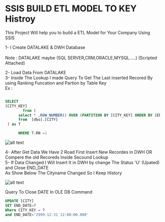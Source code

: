 # SSIS BUILD ETL MODEL TO KEY Histroy
This Project Will help you to build a ETL Model for Your Company Using SSIS 

1- I Create DATALAKE & DWH Database <br />  
Note : DATALAKE maybe (SQL SERVER,CRM,ORACLE,MYSQL.....) (Scripted Attached) <br />
 
 
2- Load Data From DATALAKE <br />
3- Inside The Lookup I made Query To Get The Last inserted Recored By using Ranking Funcation and Partion by Table Key  <br />
Ex :

``` sql

SELECT  
[CITY_KEY]
        from (
	  select * ,ROW_NUMBER() OVER (PARTITION BY [CITY_KEY] ORDER BY [END_DATE] DESC ) AS RN
	  from  [dbo].[CITY]
 ) as T 

	  WHERE T.RN =1
```

![alt text](https://github.com/abdallahkotb5566/Build-ETL-Model-For-DWH-SCD-/blob/main/ETL%20Model%20Iniatil%20Load%20and%20increm..PNG)

4- After Get Data We Have 2 Road First Insert New Recordes in DWH OR Compere the old Recoreds Inside Secound Lookup <br />
5- If Data Changed I Will Insert It in DWH by change The Status 'U' (Upated) and Close END_DATE  <br />
As Show Below The Cityname Changed So I Keep History


![alt text](https://github.com/abdallahkotb5566/Build-ETL-Model-For-DWH-SCD-/blob/main/UpdatedCase.PNG)

Query To Close DATE In OLE DB Command
``` sql
UPDATE [CITY]
SET END_DATE=?
Where CITY_KEY = ? 
and END_DATE='2999-12-31 12:00:00.000'
``` 



